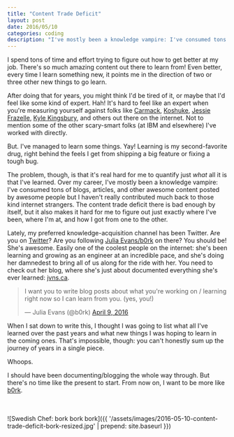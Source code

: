 ```yaml
---
title: "Content Trade Deficit"
layout: post
date: 2016/05/10
categories: coding
description: "I've mostly been a knowledge vampire: I've consumed tons of blogs, articles, and other awesome content posted by awesome people but I haven't really contributed much back to those kind internet strangers."
---
```


I spend tons of time and effort trying to figure out how to get better at my job. There's so much amazing content out there to learn from! Even better, every time I learn something new, it points me in the direction of two or three other new things to go learn.

After doing that for years, you might think I'd be tired of it, or maybe that I'd feel like some kind of expert. Hah! It's hard to feel like an expert when you're measuring yourself against folks like [Carmack](https://twitter.com/ID_AA_Carmack), [Koshuke](https://github.com/kohsuke), [Jessie Frazelle](https://twitter.com/jessfraz), [Kyle Kingsbury](https://aphyr.com/), and others out there on the internet. Not to mention some of the other scary-smart folks (at IBM and elsewhere) I've worked with directly.

But. I've managed to learn some things. Yay! Learning is my second-favorite drug, right behind the feels I get from shipping a big feature or fixing a tough bug.

The problem, though, is that it's real hard for me to quantify just *what* all it is that I've learned. Over my career, I've mostly been a knowledge vampire: I've consumed tons of blogs, articles, and other awesome content posted by awesome people but I haven't really contributed much back to those kind internet strangers. The content trade deficit there is bad enough by itself, but it also makes it hard for me to figure out just exactly where I've been, where I'm at, and how I got from one to the other.

Lately, my preferred knowledge-acquisition channel has been Twitter. Are you on [Twitter](https://twitter.com/)? Are you following [Julia Evans/b0rk](https://twitter.com/b0rk) on there? You should be! She's awesome. Easily one of the coolest people on the internet: she's been learning and growing as an engineer at an incredible pace, and she's doing her damnedest to bring all of us along for the ride with her. You need to check out her blog, where she's just about documented everything she's ever learned: [jvns.ca](http://jvns.ca/).

<blockquote class="twitter-tweet" data-lang="en"><p lang="en" dir="ltr">I want you to write blog posts about what you&#39;re working on / learning right now so I can learn from you. (yes, you!)</p>&mdash; Julia Evans (@b0rk) <a href="https://twitter.com/b0rk/status/718881881081704450">April 9, 2016</a></blockquote>
<script async src="//platform.twitter.com/widgets.js" charset="utf-8"></script>

When I sat down to write this, I thought I was going to list what all I've learned over the past years and what new things I was hoping to learn in the coming ones. That's impossible, though: you can't honestly sum up the journey of years in a single piece.

Whoops.

I should have been documenting/blogging the whole way through. But there's no time like the present to start. From now on, I want to be more like [b0rk](https://twitter.com/b0rk).

<br /><br />![Swedish Chef: bork bork bork]({{ '/assets/images/2016-05-10-content-trade-deficit-bork-resized.jpg' | prepend: site.baseurl }})

